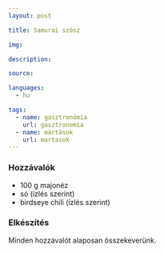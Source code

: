```yaml
---
layout: post

title: Samurai szósz

img:

description:

source:

languages:
  - hu

tags:
  - name: gasztronómia
    url: gasztronomia
  - name: mártások
    url: martasok
---
```


### Hozzávalók
 - 100 g majonéz
 - só (ízlés szerint)
 - birdseye chili (ízlés szerint)


### Elkészítés
Minden hozzávalót alaposan összekeverünk.
